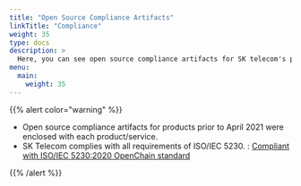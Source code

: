 ```yaml
---
title: "Open Source Compliance Artifacts"
linkTitle: "Compliance"
weight: 35
type: docs
description: >
  Here, you can see open source compliance artifacts for SK telecom's products/services.
menu:
  main:
    weight: 35
---
```


{{% alert color="warning" %}}

* Open source compliance artifacts for products prior to April 2021 were enclosed with each product/service.
* SK Telecom complies with all requirements of ISO/IEC 5230. : [Compliant with ISO/IEC 5230:2020 OpenChain standard](./iso5230)

{{% /alert %}}